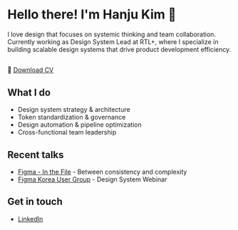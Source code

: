 # Hello there! I'm Hanju Kim 👋 

I love design that focuses on systemic thinking and team collaboration.
Currently working as Design System Lead at RTL+, where I specialize in building scalable design systems that drive product development efficiency.

##
📄 [Download CV](https://raw.githubusercontent.com/haaanju/personal/main/release/Hanjukim_CV.pdf)


## What I do
- Design system strategy & architecture 
- Token standardization & governance
- Design automation & pipeline optimization
- Cross-functional team leadership

## Recent talks
- [Figma - In the File](https://youtu.be/QGWD6EhhKYE?si=bSF5LEg3P1Abst6x&t=1390) - Between consistency and complexity
- [Figma Korea User Group](https://vimeo.com/985542812) - Design System Webinar

## Get in touch
- [LinkedIn](https://www.linkedin.com/in/hanjukim)
